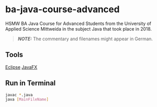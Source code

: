 # ba-java-course-advanced
HSMW BA Java Course for Advanced Students from the University of Applied Science Mittweida in the subject Java that took place in 2018.

> **_NOTE:_** The commentary and filenames might appear in German.

## Tools

[Eclipse](https://www.eclipse.org)
[JavaFX](https://openjfx.io/)

## Run in Terminal

```bash
javac *.java
java [MainFileName]
```